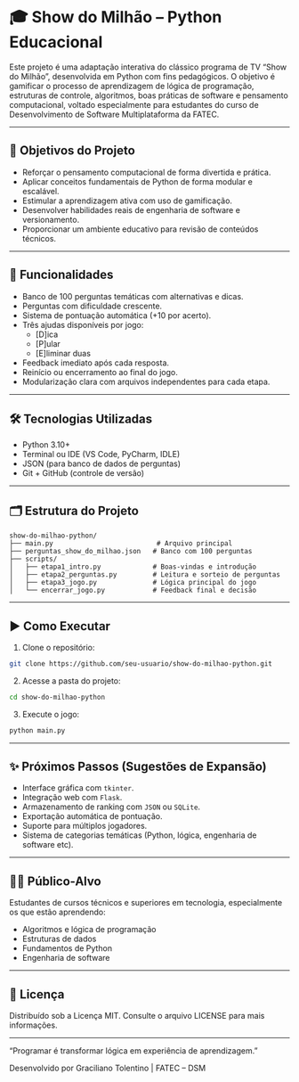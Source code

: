 
# 🎓 Show do Milhão – Python Educacional

Este projeto é uma adaptação interativa do clássico programa de TV “Show do Milhão”, desenvolvida em Python com fins pedagógicos. O objetivo é gamificar o processo de aprendizagem de lógica de programação, estruturas de controle, algoritmos, boas práticas de software e pensamento computacional, voltado especialmente para estudantes do curso de Desenvolvimento de Software Multiplataforma da FATEC.

---

## 🚀 Objetivos do Projeto

- Reforçar o pensamento computacional de forma divertida e prática.
- Aplicar conceitos fundamentais de Python de forma modular e escalável.
- Estimular a aprendizagem ativa com uso de gamificação.
- Desenvolver habilidades reais de engenharia de software e versionamento.
- Proporcionar um ambiente educativo para revisão de conteúdos técnicos.

---

## 🧠 Funcionalidades

- Banco de 100 perguntas temáticas com alternativas e dicas.
- Perguntas com dificuldade crescente.
- Sistema de pontuação automática (+10 por acerto).
- Três ajudas disponíveis por jogo:
  - [D]ica
  - [P]ular
  - [E]liminar duas
- Feedback imediato após cada resposta.
- Reinício ou encerramento ao final do jogo.
- Modularização clara com arquivos independentes para cada etapa.

---

## 🛠️ Tecnologias Utilizadas

- Python 3.10+
- Terminal ou IDE (VS Code, PyCharm, IDLE)
- JSON (para banco de dados de perguntas)
- Git + GitHub (controle de versão)

---

## 🗂️ Estrutura do Projeto

```
show-do-milhao-python/
├── main.py                          # Arquivo principal
├── perguntas_show_do_milhao.json   # Banco com 100 perguntas
├── scripts/
│   ├── etapa1_intro.py             # Boas-vindas e introdução
│   ├── etapa2_perguntas.py         # Leitura e sorteio de perguntas
│   ├── etapa3_jogo.py              # Lógica principal do jogo
│   └── encerrar_jogo.py            # Feedback final e decisão
```

---

## ▶️ Como Executar

1. Clone o repositório:
```bash
git clone https://github.com/seu-usuario/show-do-milhao-python.git
```

2. Acesse a pasta do projeto:
```bash
cd show-do-milhao-python
```

3. Execute o jogo:
```bash
python main.py
```

---

## ✨ Próximos Passos (Sugestões de Expansão)

- Interface gráfica com `tkinter`.
- Integração web com `Flask`.
- Armazenamento de ranking com `JSON` ou `SQLite`.
- Exportação automática de pontuação.
- Suporte para múltiplos jogadores.
- Sistema de categorias temáticas (Python, lógica, engenharia de software etc).

---

## 👨‍🏫 Público-Alvo

Estudantes de cursos técnicos e superiores em tecnologia, especialmente os que estão aprendendo:
- Algoritmos e lógica de programação
- Estruturas de dados
- Fundamentos de Python
- Engenharia de software

---

## 📄 Licença

Distribuído sob a Licença MIT. Consulte o arquivo LICENSE para mais informações.

---

“Programar é transformar lógica em experiência de aprendizagem.”

Desenvolvido por Graciliano Tolentino | FATEC – DSM
